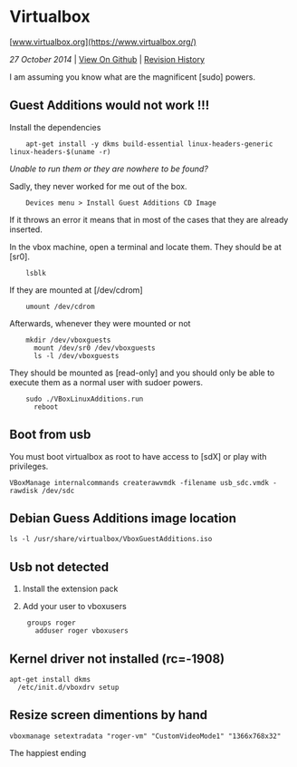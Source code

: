 <h1 class="header">Virtualbox</h1>

[www.virtualbox.org](https://www.virtualbox.org/)

*27 October 2014* | [View On Github](https://github.com/sevaivanov/kedfilms/blob/master/frontend/static/frontend/md/quick-tips/virtualbox.md#virtualbox) | [Revision History](https://github.com/sevaivanov/kedfilms/commits/master/frontend/static/frontend/md/quick-tips/virtualbox.md)

 I am assuming you know what are the magnificent [sudo] powers.

## Guest Additions would not work !!!

Install the dependencies

        apt-get install -y dkms build-essential linux-headers-generic linux-headers-$(uname -r)

*Unable to run them or they are nowhere to be found?*

Sadly, they never worked for me out of the box.

        Devices menu > Install Guest Additions CD Image

If it throws an error it means that in most of the cases that they are already inserted.

In the vbox machine, open a terminal and locate them. They should be at [sr0].

        lsblk

If they are mounted at [/dev/cdrom]

        umount /dev/cdrom

Afterwards, whenever they were mounted or not

        mkdir /dev/vboxguests
          mount /dev/sr0 /dev/vboxguests
          ls -l /dev/vboxguests

They should be mounted as [read-only] and you should only be able to execute them as a normal user with sudoer powers.

        sudo ./VBoxLinuxAdditions.run
          reboot

## Boot from usb

You must boot virtualbox as root to have access to [sdX] or play with privileges.

    VBoxManage internalcommands createrawvmdk -filename usb_sdc.vmdk -rawdisk /dev/sdc


## Debian Guess Additions image location

    ls -l /usr/share/virtualbox/VboxGuestAdditions.iso


## Usb not detected

1. Install the extension pack
2. Add your user to vboxusers

        groups roger
          adduser roger vboxusers


## Kernel driver not installed (rc=-1908)

    apt-get install dkms
      /etc/init.d/vboxdrv setup


## Resize screen dimentions by hand

    vboxmanage setextradata "roger-vm" "CustomVideoMode1" "1366x768x32"

<p class="footer">The happiest ending</p>
